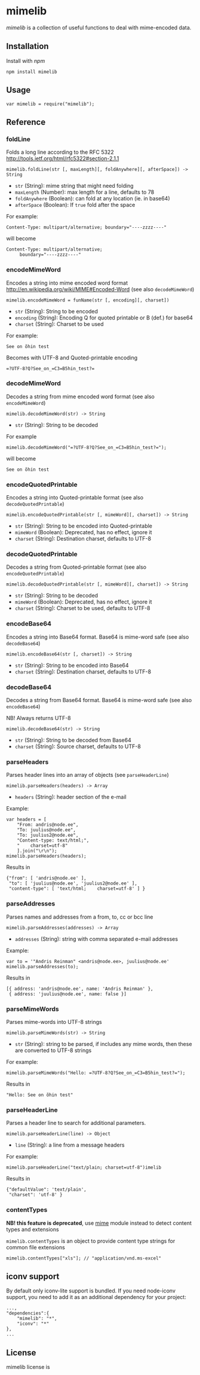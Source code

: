 # mimelib

*mimelib* is a collection of useful functions to deal with mime-encoded data.

## Installation

Install with *npm*

    npm install mimelib
    
## Usage

    var mimelib = require("mimelib");

## Reference

### foldLine

Folds a long line according to the RFC 5322 <http://tools.ietf.org/html/rfc5322#section-2.1.1>

    mimelib.foldLine(str [, maxLength][, foldAnywhere][, afterSpace]) -> String
    
  - `str` (String): mime string that might need folding
  - `maxLength` (Number): max length for a line, defaults to 78
  - `foldAnywhere` (Boolean): can fold at any location (ie. in base64)
  - `afterSpace` (Boolean): If `true` fold after the space
 

For example:

    Content-Type: multipart/alternative; boundary="----zzzz----"

will become

    Content-Type: multipart/alternative;
         boundary="----zzzz----"

### encodeMimeWord

Encodes a string into mime encoded word format <http://en.wikipedia.org/wiki/MIME#Encoded-Word>  (see also `decodeMimeWord`)

    mimelib.encodeMimeWord = funName(str [, encoding][, charset])

  - `str` (String): String to be encoded
  - `encoding` (String): Encoding Q for quoted printable or B (def.) for base64
  - `charset` (String): Charset to be used
  
For example:

    See on õhin test

Becomes with UTF-8 and Quoted-printable encoding

    =?UTF-8?Q?See_on_=C3=B5hin_test?=
    
### decodeMimeWord

Decodes a string from mime encoded word format (see also `encodeMimeWord`)

    mimelib.decodeMimeWord(str) -> String
    
  - `str` (String): String to be decoded

For example

    mimelib.decodeMimeWord("=?UTF-8?Q?See_on_=C3=B5hin_test?=");

will become

    See on õhin test

### encodeQuotedPrintable

Encodes a string into Quoted-printable format (see also `decodeQuotedPrintable`)

    mimelib.encodeQuotedPrintable(str [, mimeWord][, charset]) -> String
    
  - `str` (String): String to be encoded into Quoted-printable
  - `mimeWord` (Boolean): Deprecated, has no effect, ignore it
  - `charset` (String): Destination charset, defaults to UTF-8

### decodeQuotedPrintable

Decodes a string from Quoted-printable format  (see also `encodeQuotedPrintable`)

    mimelib.decodeQuotedPrintable(str [, mimeWord][, charset]) -> String
    
  - `str` (String): String to be decoded
  - `mimeWord` (Boolean): Deprecated, has no effect, ignore it
  - `charset` (String): Charset to be used, defaults to UTF-8
  
### encodeBase64

Encodes a string into Base64 format. Base64 is mime-word safe (see also `decodeBase64`)

    mimelib.encodeBase64(str [, charset]) -> String
    
  - `str` (String): String to be encoded into Base64
  - `charset` (String): Destination charset, defaults to UTF-8

### decodeBase64

Decodes a string from Base64 format. Base64 is mime-word safe (see also `encodeBase64`)

NB! Always returns UTF-8

    mimelib.decodeBase64(str) -> String

  - `str` (String): String to be decoded from Base64
  - `charset` (String): Source charset, defaults to UTF-8
  
### parseHeaders

Parses header lines into an array of objects (see `parseHeaderLine`)

    mimelib.parseHeaders(headers) -> Array
    
  - `headers` (String): header section of the e-mail

Example:

    var headers = [
        "From: andris@node.ee",
        "To: juulius@node.ee",
        "To: juulius2@node.ee",
        "Content-type: text/html;",
        "    charset=utf-8"
        ].join("\r\n");
    mimelib.parseHeaders(headers);

Results in 

    {"from": [ 'andris@node.ee' ],
     "to": [ 'juulius@node.ee', 'juulius2@node.ee' ],
     "content-type": [ 'text/html;    charset=utf-8' ] }

### parseAddresses

Parses names and addresses from a from, to, cc or bcc line

    mimelib.parseAddresses(addresses) -> Array
    
  - `addresses` (String): string with comma separated e-mail addresses  
  
Example:

    var to = '"Andris Reinman" <andris@node.ee>, juulius@node.ee'
    mimelib.parseAddresses(to);
  
Results in

    [{ address: 'andris@node.ee', name: 'Andris Reinman' },
     { address: 'juulius@node.ee', name: false }]

### parseMimeWords

Parses mime-words into UTF-8 strings

    mimelib.parseMimeWords(str) -> String

  - `str` (String): string to be parsed, if includes any mime words, then these are converted to UTF-8 strings
  
  
For example:

    mimelib.parseMimeWords("Hello: =?UTF-8?Q?See_on_=C3=B5hin_test?=");

Results in

    "Hello: See on õhin test"
    
### parseHeaderLine

Parses a header line to search for additional parameters.

    mimelib.parseHeaderLine(line) -> Object
    
  - `line` (String): a line from a message headers
  
For example:

    mimelib.parseHeaderLine("text/plain; charset=utf-8")imelib

Results in

    {"defaultValue": 'text/plain',
     "charset": 'utf-8' }

### contentTypes

**NB! this feature is deprecated**, use [mime](https://github.com/broofa/node-mime) module instead to detect content types and extensions

`mimelib.contentTypes` is an object to provide content type strings for common
file extensions

    mimelib.contentTypes["xls"]; // "application/vnd.ms-excel"

## iconv support

By default only iconv-lite support is bundled. If you need node-iconv support, you need to add it
as an additional dependency for your project:

    ...,
    "dependencies":{
        "mimelib": "*",
        "iconv": "*"
    },
    ...

## License

mimelib license is